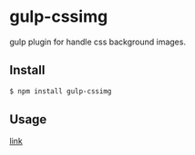 # gulp-cssimg

gulp plugin for handle css background images.

## Install

```bash
$ npm install gulp-cssimg
```

## Usage

[link](https://github.com/sorrycc/gulp-cssimg/blob/master/test/index.js)
